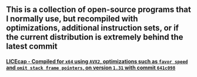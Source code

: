## This is a collection of open-source programs that I normally use, but recompiled with optimizations, additional instruction sets, or if the current distribution is extremely behind the latest commit

#### [LICEcap - Compiled for `x64` using `AVX2`, optimizations such as `favor speed` and `omit stack frame pointers`, on version `1.31` with commit `641c098`](https://github.com/Hxxzii/recompiles/releases/download/1/licecap.exe)
